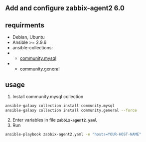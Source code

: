 ## Add and configure zabbix-agent2 6.0

## requirments
* Debian, Ubuntu
* Ansible >= 2.9.6
* ansible-collections:
* * [community.mysql](https://docs.ansible.com/ansible/latest/collections/community/mysql/mysql_info_module.html)
* * [community.general](https://docs.ansible.com/ansible/latest/collections/community/general/sudoers_module.html)

## usage
1. Install community.mysql collection
```bash
ansible-galaxy collection install community.mysql
ansible-galaxy collection install community.general --force
```
2. Enter variables in file **`zabbix-agent2.yaml`**
3. Run 
```Bash
ansible-playbook zabbix-agent2.yaml -e "hosts=YOUR-HOST-NAME"
```